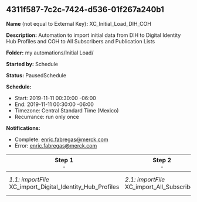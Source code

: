 ## 4311f587-7c2c-7424-d536-01f267a240b1

**Name** (not equal to External Key)**:** XC_Initial_Load_DIH_COH

**Description:** Automation to import initial data from DIH to Digital Identity Hub Profiles and COH to All Subscribers and Publication Lists

**Folder:** my automations/Initial Load/

**Started by:** Schedule

**Status:** PausedSchedule

**Schedule:**

* Start: 2019-11-11 00:30:00 -06:00
* End: 2019-11-11 00:30:00 -06:00
* Timezone: Central Standard Time (Mexico)
* Recurrance: run only once

**Notifications:**

* Complete: enric.fabregas@merck.com
* Error: enric.fabregas@merck.com

| Step 1<br>_<small>-</small>_ | Step 2<br>_<small>-</small>_ | Step 3<br>_<small>-</small>_ | Step 4<br>_<small>-</small>_ | Step 5<br>_<small>-</small>_ |
| --- | --- | --- | --- | --- |
| _1.1: importFile_<br>XC_import_Digital_Identity_Hub_Profiles | _2.1: importFile_<br>XC_import_All_Subscribers | _3.1: importFile_<br>XC_import_Publication_List_Commercial email communication | _4.1: importFile_<br>XC_import_Publication_List_Branded communication | _5.1: importFile_<br>XC_import_Publication_List_Unbranded communication |
